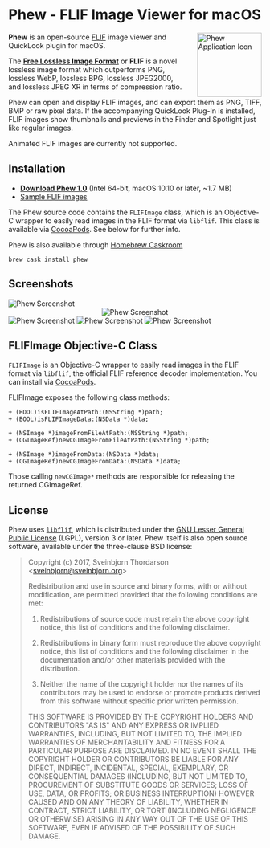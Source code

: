 # Phew - FLIF Image Viewer for macOS

<img align="right" src="doc/phew_icon.png" width="128" height="128" style="float: right; margin-left: 30px; width:128px; height:128px;" alt="Phew Application Icon">

**Phew** is an open-source <a href="http://flif.info">FLIF</a> image viewer and QuickLook plugin for macOS.

The <strong><a href="http://flif.info">Free Lossless Image Format</a></strong> or <strong>FLIF</strong> is a novel lossless image format which outperforms PNG, lossless WebP, lossless BPG, lossless JPEG2000, and lossless JPEG XR in terms of compression ratio.

Phew can open and display FLIF images, and can export them as PNG, TIFF, BMP or raw pixel data. If the accompanying QuickLook Plug-In is installed, FLIF images show thumbnails and previews in the Finder and Spotlight just like regular images.

Animated FLIF images are currently not supported.

## Installation

* **[Download Phew 1.0](http://sveinbjorn.org/files/software/phew/Phew-1.0.zip)** (Intel 64-bit, macOS 10.10 or later, ~1.7 MB)
* [Sample FLIF images](sample-images/)

The Phew source code contains the <code>FLIFImage</code> class, which is an Objective-C wrapper to easily read images in the FLIF format via <code>libflif</code>. This class is available via <a href="https://cocoapods.org">CocoaPods</a>. See below for further info.

Phew is also available through [Homebrew Caskroom](https://caskroom.github.io)

    brew cask install phew

## Screenshots

<img src="doc/phew_screenshot1.jpg" style="max-width:100%;" alt="Phew Screenshot">

<center><img src="doc/phew_screenshot5.png" style="max-width:100%;" alt="Phew Screenshot"></center>

<img src="doc/phew_screenshot2.jpg" style="max-width:100%;" alt="Phew Screenshot">
<img src="doc/phew_screenshot3.jpg" style="max-width:100%;" alt="Phew Screenshot">
<img src="doc/phew_screenshot4.jpg" style="max-width:100%;" alt="Phew Screenshot">

## FLIFImage Objective-C Class

<code>FLIFImage</code> is an Objective-C wrapper to easily read images in the FLIF format via <code>libflif</code>, the official FLIF reference decoder implementation. You can install via <a href="https://cocoapods.org">CocoaPods</a>. 

FLIFImage exposes the following class methods:

    + (BOOL)isFLIFImageAtPath:(NSString *)path;
    + (BOOL)isFLIFImageData:(NSData *)data;

    + (NSImage *)imageFromFileAtPath:(NSString *)path;
    + (CGImageRef)newCGImageFromFileAtPath:(NSString *)path;

    + (NSImage *)imageFromData:(NSData *)data;
    + (CGImageRef)newCGImageFromData:(NSData *)data;

Those calling <code>newCGImage*</code> methods are responsible for releasing the returned CGImageRef.

## License

Phew uses <a href="https://github.com/FLIF-hub/FLIF"><code>libflif</code></a>, which is distributed under the 
<a href="http://www.gnu.org/licenses/gpl.html">GNU Lesser General Public License</a> (LGPL), version 3 or later. Phew itself is also open source software, available under the three-clause BSD license:

> Copyright (c) 2017, Sveinbjorn Thordarson &lt;sveinbjorn@sveinbjorn.org&gt;
> 
> Redistribution and use in source and binary forms, with or without modification,
> are permitted provided that the following conditions are met:
> 
> 1. Redistributions of source code must retain the above copyright notice, this
> list of conditions and the following disclaimer.
> 
> 2. Redistributions in binary form must reproduce the above copyright notice, this
> list of conditions and the following disclaimer in the documentation and/or other
> materials provided with the distribution.
> 
> 3. Neither the name of the copyright holder nor the names of its contributors may
> be used to endorse or promote products derived from this software without specific
> prior written permission.
> 
> THIS SOFTWARE IS PROVIDED BY THE COPYRIGHT HOLDERS AND CONTRIBUTORS "AS IS" AND
> ANY EXPRESS OR IMPLIED WARRANTIES, INCLUDING, BUT NOT LIMITED TO, THE IMPLIED
> WARRANTIES OF MERCHANTABILITY AND FITNESS FOR A PARTICULAR PURPOSE ARE DISCLAIMED.
> IN NO EVENT SHALL THE COPYRIGHT HOLDER OR CONTRIBUTORS BE LIABLE FOR ANY DIRECT,
> INDIRECT, INCIDENTAL, SPECIAL, EXEMPLARY, OR CONSEQUENTIAL DAMAGES (INCLUDING, BUT
> NOT LIMITED TO, PROCUREMENT OF SUBSTITUTE GOODS OR SERVICES; LOSS OF USE, DATA, OR
> PROFITS; OR BUSINESS INTERRUPTION) HOWEVER CAUSED AND ON ANY THEORY OF LIABILITY,
> WHETHER IN CONTRACT, STRICT LIABILITY, OR TORT (INCLUDING NEGLIGENCE OR OTHERWISE)
> ARISING IN ANY WAY OUT OF THE USE OF THIS SOFTWARE, EVEN IF ADVISED OF THE
> POSSIBILITY OF SUCH DAMAGE.
